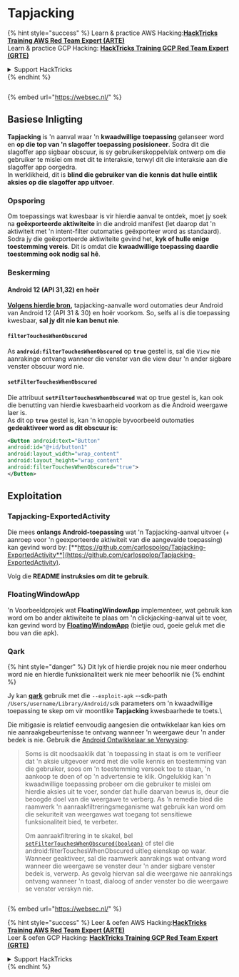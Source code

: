 # Tapjacking

{% hint style="success" %}
Learn & practice AWS Hacking:<img src="/.gitbook/assets/arte.png" alt="" data-size="line">[**HackTricks Training AWS Red Team Expert (ARTE)**](https://training.hacktricks.xyz/courses/arte)<img src="/.gitbook/assets/arte.png" alt="" data-size="line">\
Learn & practice GCP Hacking: <img src="/.gitbook/assets/grte.png" alt="" data-size="line">[**HackTricks Training GCP Red Team Expert (GRTE)**<img src="/.gitbook/assets/grte.png" alt="" data-size="line">](https://training.hacktricks.xyz/courses/grte)

<details>

<summary>Support HackTricks</summary>

* Check the [**subscription plans**](https://github.com/sponsors/carlospolop)!
* **Join the** 💬 [**Discord group**](https://discord.gg/hRep4RUj7f) or the [**telegram group**](https://t.me/peass) or **follow** us on **Twitter** 🐦 [**@hacktricks\_live**](https://twitter.com/hacktricks\_live)**.**
* **Share hacking tricks by submitting PRs to the** [**HackTricks**](https://github.com/carlospolop/hacktricks) and [**HackTricks Cloud**](https://github.com/carlospolop/hacktricks-cloud) github repos.

</details>
{% endhint %}

<figure><img src="https://pentest.eu/RENDER_WebSec_10fps_21sec_9MB_29042024.gif" alt=""><figcaption></figcaption></figure>

{% embed url="https://websec.nl/" %}


## **Basiese Inligting**

**Tapjacking** is 'n aanval waar 'n **kwaadwillige** **toepassing** gelanseer word en **op die top van 'n slagoffer toepassing posisioneer**. Sodra dit die slagoffer app sigbaar obscuur, is sy gebruikerskoppelvlak ontwerp om die gebruiker te mislei om met dit te interaksie, terwyl dit die interaksie aan die slagoffer app oorgedra.\
In werklikheid, dit is **blind die gebruiker van die kennis dat hulle eintlik aksies op die slagoffer app uitvoer**.

### Opsporing

Om toepassings wat kwesbaar is vir hierdie aanval te ontdek, moet jy soek na **geëxporteerde aktiwiteite** in die android manifest (let daarop dat 'n aktiwiteit met 'n intent-filter outomaties geëxporteer word as standaard). Sodra jy die geëxporteerde aktiwiteite gevind het, **kyk of hulle enige toestemming vereis**. Dit is omdat die **kwaadwillige toepassing daardie toestemming ook nodig sal hê**.

### Beskerming

#### Android 12 (API 31,32) en hoër

[**Volgens hierdie bron**](https://www.geeksforgeeks.org/tapjacking-in-android/)**,** tapjacking-aanvalle word outomaties deur Android van Android 12 (API 31 & 30) en hoër voorkom. So, selfs al is die toepassing kwesbaar, **sal jy dit nie kan benut nie**.

#### `filterTouchesWhenObscured`

As **`android:filterTouchesWhenObscured`** op **`true`** gestel is, sal die `View` nie aanrakinge ontvang wanneer die venster van die view deur 'n ander sigbare venster obscuur word nie.

#### **`setFilterTouchesWhenObscured`**

Die attribuut **`setFilterTouchesWhenObscured`** wat op true gestel is, kan ook die benutting van hierdie kwesbaarheid voorkom as die Android weergawe laer is.\
As dit op **`true`** gestel is, kan 'n knoppie byvoorbeeld outomaties **gedeaktiveer word as dit obscuur is**:
```xml
<Button android:text="Button"
android:id="@+id/button1"
android:layout_width="wrap_content"
android:layout_height="wrap_content"
android:filterTouchesWhenObscured="true">
</Button>
```
## Exploitation

### Tapjacking-ExportedActivity

Die mees **onlangs Android-toepassing** wat 'n Tapjacking-aanval uitvoer (+ aanroep voor 'n geexporteerde aktiwiteit van die aangevalde toepassing) kan gevind word by: [**https://github.com/carlospolop/Tapjacking-ExportedActivity**](https://github.com/carlospolop/Tapjacking-ExportedActivity).

Volg die **README instruksies om dit te gebruik**.

### FloatingWindowApp

'n Voorbeeldprojek wat **FloatingWindowApp** implementeer, wat gebruik kan word om bo ander aktiwiteite te plaas om 'n clickjacking-aanval uit te voer, kan gevind word by [**FloatingWindowApp**](https://github.com/aminography/FloatingWindowApp) (bietjie oud, goeie geluk met die bou van die apk).

### Qark

{% hint style="danger" %}
Dit lyk of hierdie projek nou nie meer onderhou word nie en hierdie funksionaliteit werk nie meer behoorlik nie
{% endhint %}

Jy kan [**qark**](https://github.com/linkedin/qark) gebruik met die `--exploit-apk` --sdk-path `/Users/username/Library/Android/sdk` parameters om 'n kwaadwillige toepassing te skep om vir moontlike **Tapjacking** kwesbaarhede te toets.\

Die mitigasie is relatief eenvoudig aangesien die ontwikkelaar kan kies om nie aanraakgebeurtenisse te ontvang wanneer 'n weergawe deur 'n ander bedek is nie. Gebruik die [Android Ontwikkelaar se Verwysing](https://developer.android.com/reference/android/view/View#security):

> Soms is dit noodsaaklik dat 'n toepassing in staat is om te verifieer dat 'n aksie uitgevoer word met die volle kennis en toestemming van die gebruiker, soos om 'n toestemming versoek toe te staan, 'n aankoop te doen of op 'n advertensie te klik. Ongelukkig kan 'n kwaadwillige toepassing probeer om die gebruiker te mislei om hierdie aksies uit te voer, sonder dat hulle daarvan bewus is, deur die beoogde doel van die weergawe te verberg. As 'n remedie bied die raamwerk 'n aanraakfiltreringsmeganisme wat gebruik kan word om die sekuriteit van weergawes wat toegang tot sensitiewe funksionaliteit bied, te verbeter.
>
> Om aanraakfiltrering in te skakel, bel [`setFilterTouchesWhenObscured(boolean)`](https://developer.android.com/reference/android/view/View#setFilterTouchesWhenObscured%28boolean%29) of stel die android:filterTouchesWhenObscured uitleg eienskap op waar. Wanneer geaktiveer, sal die raamwerk aanrakings wat ontvang word wanneer die weergawe se venster deur 'n ander sigbare venster bedek is, verwerp. As gevolg hiervan sal die weergawe nie aanrakings ontvang wanneer 'n toast, dialoog of ander venster bo die weergawe se venster verskyn nie.

<figure><img src="https://pentest.eu/RENDER_WebSec_10fps_21sec_9MB_29042024.gif" alt=""><figcaption></figcaption></figure>

{% embed url="https://websec.nl/" %}

{% hint style="success" %}
Leer & oefen AWS Hacking:<img src="/.gitbook/assets/arte.png" alt="" data-size="line">[**HackTricks Training AWS Red Team Expert (ARTE)**](https://training.hacktricks.xyz/courses/arte)<img src="/.gitbook/assets/arte.png" alt="" data-size="line">\
Leer & oefen GCP Hacking: <img src="/.gitbook/assets/grte.png" alt="" data-size="line">[**HackTricks Training GCP Red Team Expert (GRTE)**<img src="/.gitbook/assets/grte.png" alt="" data-size="line">](https://training.hacktricks.xyz/courses/grte)

<details>

<summary>Support HackTricks</summary>

* Kyk na die [**subskripsie planne**](https://github.com/sponsors/carlospolop)!
* **Sluit aan by die** 💬 [**Discord groep**](https://discord.gg/hRep4RUj7f) of die [**telegram groep**](https://t.me/peass) of **volg** ons op **Twitter** 🐦 [**@hacktricks\_live**](https://twitter.com/hacktricks\_live)**.**
* **Deel hacking truuks deur PRs in te dien na die** [**HackTricks**](https://github.com/carlospolop/hacktricks) en [**HackTricks Cloud**](https://github.com/carlospolop/hacktricks-cloud) github repos.

</details>
{% endhint %}
